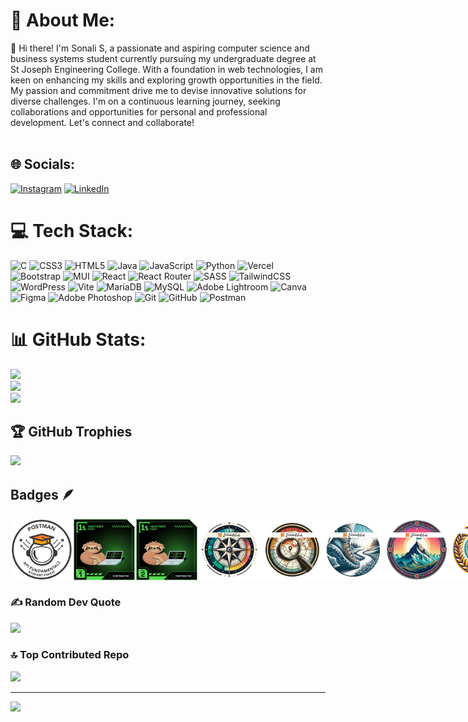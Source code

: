 # 💫 About Me:
👋 Hi there! I'm Sonali S, a passionate and aspiring computer science and business systems student currently pursuing my undergraduate degree at St Joseph Engineering College. With a foundation in web technologies, I am keen on enhancing my skills and exploring growth opportunities in the field. My passion and commitment drive me to devise innovative solutions for diverse challenges. I'm on a continuous learning journey, seeking collaborations and opportunities for personal and professional development. Let's connect and collaborate!<br><br>


## 🌐 Socials:
[![Instagram](https://img.shields.io/badge/Instagram-%23E4405F.svg?logo=Instagram&logoColor=white)](https://instagram.com/sonali_sona19) [![LinkedIn](https://img.shields.io/badge/LinkedIn-%230077B5.svg?logo=linkedin&logoColor=white)](https://linkedin.com/in/sonali-s-740326254) 

# 💻 Tech Stack:
![C](https://img.shields.io/badge/c-%2300599C.svg?style=for-the-badge&logo=c&logoColor=white) ![CSS3](https://img.shields.io/badge/css3-%231572B6.svg?style=for-the-badge&logo=css3&logoColor=white) ![HTML5](https://img.shields.io/badge/html5-%23E34F26.svg?style=for-the-badge&logo=html5&logoColor=white) ![Java](https://img.shields.io/badge/java-%23ED8B00.svg?style=for-the-badge&logo=openjdk&logoColor=white) ![JavaScript](https://img.shields.io/badge/javascript-%23323330.svg?style=for-the-badge&logo=javascript&logoColor=%23F7DF1E) ![Python](https://img.shields.io/badge/python-3670A0?style=for-the-badge&logo=python&logoColor=ffdd54) ![Vercel](https://img.shields.io/badge/vercel-%23000000.svg?style=for-the-badge&logo=vercel&logoColor=white) ![Bootstrap](https://img.shields.io/badge/bootstrap-%238511FA.svg?style=for-the-badge&logo=bootstrap&logoColor=white) ![MUI](https://img.shields.io/badge/MUI-%230081CB.svg?style=for-the-badge&logo=mui&logoColor=white) ![React](https://img.shields.io/badge/react-%2320232a.svg?style=for-the-badge&logo=react&logoColor=%2361DAFB) ![React Router](https://img.shields.io/badge/React_Router-CA4245?style=for-the-badge&logo=react-router&logoColor=white) ![SASS](https://img.shields.io/badge/SASS-hotpink.svg?style=for-the-badge&logo=SASS&logoColor=white) ![TailwindCSS](https://img.shields.io/badge/tailwindcss-%2338B2AC.svg?style=for-the-badge&logo=tailwind-css&logoColor=white) ![WordPress](https://img.shields.io/badge/WordPress-%23117AC9.svg?style=for-the-badge&logo=WordPress&logoColor=white) ![Vite](https://img.shields.io/badge/vite-%23646CFF.svg?style=for-the-badge&logo=vite&logoColor=white) ![MariaDB](https://img.shields.io/badge/MariaDB-003545?style=for-the-badge&logo=mariadb&logoColor=white) ![MySQL](https://img.shields.io/badge/mysql-4479A1.svg?style=for-the-badge&logo=mysql&logoColor=white) ![Adobe Lightroom](https://img.shields.io/badge/Adobe%20Lightroom-31A8FF.svg?style=for-the-badge&logo=Adobe%20Lightroom&logoColor=white) ![Canva](https://img.shields.io/badge/Canva-%2300C4CC.svg?style=for-the-badge&logo=Canva&logoColor=white) ![Figma](https://img.shields.io/badge/figma-%23F24E1E.svg?style=for-the-badge&logo=figma&logoColor=white) ![Adobe Photoshop](https://img.shields.io/badge/adobe%20photoshop-%2331A8FF.svg?style=for-the-badge&logo=adobe%20photoshop&logoColor=white) ![Git](https://img.shields.io/badge/git-%23F05033.svg?style=for-the-badge&logo=git&logoColor=white) ![GitHub](https://img.shields.io/badge/github-%23121011.svg?style=for-the-badge&logo=github&logoColor=white) ![Postman](https://img.shields.io/badge/Postman-FF6C37?style=for-the-badge&logo=postman&logoColor=white)
# 📊 GitHub Stats:
![](https://github-readme-stats.vercel.app/api?username=19Sonali&theme=highcontrast&hide_border=false&include_all_commits=false&count_private=false)<br/>
![](https://github-readme-streak-stats.herokuapp.com/?user=19Sonali&theme=highcontrast&hide_border=false)<br/>
![](https://github-readme-stats.vercel.app/api/top-langs/?username=19Sonali&theme=highcontrast&hide_border=false&include_all_commits=false&count_private=false&layout=compact)

## 🏆 GitHub Trophies
![](https://github-profile-trophy.vercel.app/?username=19Sonali&theme=radical&no-frame=false&no-bg=true&margin-w=4)

## Badges 🪶
<div style='display:flex;  'gap: 30px';>

  <img src="https://github.com/19Sonali/19Sonali/blob/main/Postman.png" width="100px" height="100px" />
  <img src="https://github.com/19Sonali/19Sonali/blob/main/hacktober.png" width="100px" height="100px" />
   <img src="https://github.com/19Sonali/19Sonali/blob/main/hacktober-level2.png" width="100px" height="100px" />
   <img src="https://github.com/19Sonali/19Sonali/blob/main/badge/1.png" width="100px" height="100px" />
   <img src="https://github.com/19Sonali/19Sonali/blob/main/badge/2.png" width="100px" height="100px" />
   <img src="https://github.com/19Sonali/19Sonali/blob/main/badge/3.png" width="100px" height="100px" />
   <img src="https://github.com/19Sonali/19Sonali/blob/main/badge/4.png" width="100px" height="100px" />
   <img src="https://github.com/19Sonali/19Sonali/blob/main/badge/5.png" width="100px" height="100px" />

  

  
  
</div>

### ✍️ Random Dev Quote
![](https://quotes-github-readme.vercel.app/api?type=horizontal&theme=radical)

### 🔝 Top Contributed Repo
![](https://github-contributor-stats.vercel.app/api?username=19Sonali&limit=5&theme=dark&combine_all_yearly_contributions=true)

---
[![](https://visitcount.itsvg.in/api?id=19Sonali&icon=0&color=10)](https://visitcount.itsvg.in)

<!-- Proudly created with GPRM ( https://gprm.itsvg.in ) -->

